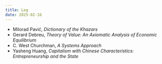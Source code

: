```yaml
---
title: Log
date: 2025-02-16
---
```


- Milorad Pavić, *Dictionary of the Khazars*
- Gerard Debreu, *Theory of Value: An Axiomatic Analysis of Economic Equilibrium*
- C. West Churchman, *A Systems Approach*
- Yasheng Huang, *Capitalism with Chinese Characteristics: Entrepreneurship and the State*